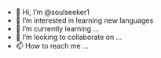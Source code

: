 - 👋 Hi, I’m @soulseeker1
- 👀 I’m interested in learning new languages
- 🌱 I’m currently learning ...
- 💞️ I’m looking to collaborate on ...
- 📫 How to reach me ...

<!---
soulseeker1/soulseeker1 is a ✨ special ✨ repository because its `README.md` (this file) appears on your GitHub profile.
You can click the Preview link to take a look at your changes.
--->
